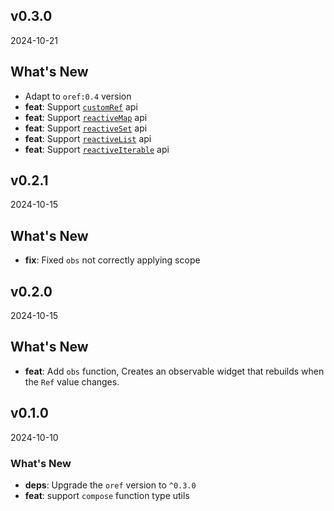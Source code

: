## v0.3.0

2024-10-21

## What's New

- Adapt to `oref:0.4` version
- **feat**: Support [`customRef`](https://odroe.dev/docs/oref/advanced#custom-ref) api
- **feat**: Support [`reactiveMap`](https://odroe.dev/docs/oref/core#reactive-collections) api
- **feat**: Support [`reactiveSet`](https://odroe.dev/docs/oref/core#reactive-collections) api
- **feat**: Support [`reactiveList`](https://odroe.dev/docs/oref/core#reactive-collections) api
- **feat**: Support [`reactiveIterable`](https://odroe.dev/docs/oref/core#reactive-collections) api

## v0.2.1

2024-10-15

## What's New

- **fix**: Fixed `obs` not correctly applying scope

## v0.2.0

2024-10-15

## What's New

- **feat**: Add `obs` function, Creates an observable widget that rebuilds when the `Ref` value changes.

## v0.1.0

2024-10-10

### What's New

- **deps**: Upgrade the `oref` version to `^0.3.0`
- **feat**: support `compose` function type utils
